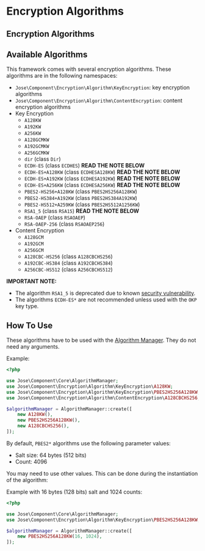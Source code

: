 # Encryption Algorithms

## Encryption Algorithms

## Available Algorithms

This framework comes with several encryption algorithms. These algorithms are in the following namespaces:

* `Jose\Component\Encryption\Algorithm\KeyEncryption`: key encryption algorithms
* `Jose\Component\Encryption\Algorithm\ContentEncryption`: content encryption algorithms
* Key Encryption
  * `A128KW`
  * `A192KW`
  * `A256KW`
  * `A128GCMKW`
  * `A192GCMKW`
  * `A256GCMKW`
  * `dir` \(class `Dir`\)
  * `ECDH-ES` \(class `ECDHES`\) **READ THE NOTE BELOW**
  * `ECDH-ES+A128KW` \(class `ECDHESA128KW`\) **READ THE NOTE BELOW**
  * `ECDH-ES+A192KW` \(class `ECDHESA192KW`\) **READ THE NOTE BELOW**
  * `ECDH-ES+A256KW` \(class `ECDHESA256KW`\) **READ THE NOTE BELOW**
  * `PBES2-HS256+A128KW` \(class `PBES2HS256A128KW`\)
  * `PBES2-HS384+A192KW` \(class `PBES2HS384A192KW`\)
  * `PBES2-HS512+A259KW` \(class `PBES2HS512A1256KW`\)
  * `RSA1_5` \(class `RSA15`\) **READ THE NOTE BELOW**
  * `RSA-OAEP` \(class `RSAOAEP`\)
  * `RSA-OAEP-256` \(class `RSAOAEP256`\)
* Content Encryption
  * `A128GCM`
  * `A192GCM`
  * `A256GCM`
  * `A128CBC-HS256` \(class `A128CBCHS256`\)
  * `A192CBC-HS384` \(class `A192CBCHS384`\)
  * `A256CBC-HS512` \(class `A256CBCHS512`\)

**IMPORTANT NOTE:**

* The algorithm `RSA1_5` is deprecated due to known [security vulnerability](https://en.wikipedia.org/wiki/Adaptive_chosen-ciphertext_attack).
* The algorithms `ECDH-ES*` are not recommended unless used with the `OKP` key type.

## How To Use

These algorithms have to be used with the [Algorithm Manager](../algorithm-management-jwa.md). They do not need any arguments.

Example:

```php
<?php

use Jose\Component\Core\AlgorithmManager;
use Jose\Component\Encryption\Algorithm\KeyEncryption\A128KW;
use Jose\Component\Encryption\Algorithm\KeyEncryption\PBES2HS256A128KW;
use Jose\Component\Encryption\Algorithm\ContentEncryption\A128CBCHS256;

$algorithmManager = AlgorithmManager::create([
    new A128KW(),
    new PBES2HS256A128KW(),
    new A128CBCHS256(),
]);
```

By default, `PBES2*` algorithms use the following parameter values:

* Salt size: 64 bytes \(512 bits\)
* Count: 4096 

You may need to use other values. This can be done during the instantiation of the algorithm:

Example with 16 bytes \(128 bits\) salt and 1024 counts:

```php
<?php

use Jose\Component\Core\AlgorithmManager;
use Jose\Component\Encryption\Algorithm\KeyEncryption\PBES2HS256A128KW;

$algorithmManager = AlgorithmManager::create([
    new PBES2HS256A128KW(16, 1024),
]);
```

